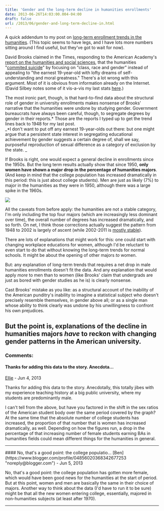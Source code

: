 ```yaml
---
title: 'Gender and the long-term decline in humanities enrollments'
date: 2013-06-26T14:03:00.004-04:00
draft: false
url: /2013/06/gender-and-long-term-decline-in.html
---
```


A quick addendum to my post on [long-term enrollment trends in the humanities](http://chronicle.com/blognetwork/edgeofthewest/2013/06/10/the-humanities-crisis/). (This topic seems to have legs, and I have lots more numbers sitting around I find useful, but they've got to wait for now).  
  
David Brooks claimed in the Times, responding to the American Academy's [report on the humanities and social sciences](http://www.humanitiescommission.org/), that the humanities "[commited suicide](http://www.nytimes.com/2013/06/21/opinion/brooks-the-humanist-vocation.html?_r=0)" by focusing on "class, race and gender" instead of appealing to "the earnest 19-year-old with lofty dreams of self-understanding and moral greatness." There's a lot wrong with this argument. Most of it is obvious from information already on the Internet. (David Silbey notes some of it vis-a-vis my last stats [here](http://chronicle.com/blognetwork/edgeofthewest/2013/06/21/the-joy-of-start-points/).)  
  
The most ironic part, though, is that hard-to-find data about the structural role of gender in university enrollments makes nonsense of Brooks' narrative that the humanities were undone by studying gender. Government bureaucrats have always been careful, though, to segregate degrees by gender in their reports.\* Those are the reports I typed up to get the trend lines back to 1948 for my last post.  
_\*I don't want to put off any earnest 19-year-olds out there: but one might argue that a persistent state interest in segregating educational achievement by gender suggests a certain degree of, shall we say, purposeful reproduction of sexual difference as a category of exclusion by the state. _  
  
If Brooks is right, one would expect a general decline in enrollments since the 1950s. But the long term results actually show that since 1950, **only women have shown a major drop in the percentage of humanities majors**. (And keep in mind that the college population has increased dramatically in this period: this is just about college students). Men are just as likely (7%) to major in the humanities as they were in 1950, although there was a large spike in the 1960s.  

[![](http://1.bp.blogspot.com/-EB5EwFkg6DE/UcsU3BHBPLI/AAAAAAAAEKE/f3_6ZAgtG00/s640/DegreePercent.png)](http://1.bp.blogspot.com/-EB5EwFkg6DE/UcsU3BHBPLI/AAAAAAAAEKE/f3_6ZAgtG00/s1600/DegreePercent.png)

  
  
  
All the caveats from before apply: the humanities are not a stable category, I'm only including the top four majors (which are increasingly less dominant over time), the overall number of degrees has increased dramatically, and so forth. On net, I think those corrections actually suggest the pattern from 1948 to 2002 is largely of ascent (while 2002-2011 is [mostly stable](http://chronicle.com/blognetwork/edgeofthewest/2013/06/10/the-humanities-crisis/)).  
  
There are lots of explanations that might work for this: one could start with changing workplace educations for women, although I'd be reluctant to even start to do that without knowing the long-term trends for normal schools. It might be about the opening of other majors _to_ women.  
  
But: any explanation of long-term trends that requires a net drop in male humanities enrollments doesn't fit the data. And any explanation that would apply _more_ to men than to women (like Brooks' claim that undergrads are just as bored with gender studies as he is) is clearly nonsense.  
  
Cast Brooks' mistake as you like: as a structural account of the inability of the American punditry's inability to imagine a statistical subject who doesn't precisely resemble themselves, in gender above all; or as a single man whose ability to think clearly was undone by his unwillingness to confront his own prejudices.  
  
But the point is, explanations of the decline in humanities majors _have_ to reckon with changing gender patterns in the American university.
---
### Comments:
#### Thanks for adding this data to the story. Anecdota...
[Ellie]( "noreply@blogger.com") - <time datetime="2013-06-27T20:07:59.814-04:00">Jun 4, 2013</time>

Thanks for adding this data to the story. Anecdotally, this totally jibes with my experience teaching history at a big public university, where my students are predominantly male.  
  
I can't tell from the above, but have you factored in the shift in the sex ratios of the American student body over the same period covered by the graph? At the same time that the absolute number of college students has increased, the proportion of that number that is women has increased dramatically, as well. Depending on how the figures run, a drop in the percentage of that increasing number of female students earning BAs in humanities fields could mean different things for the humanities in general.
<hr />
#### No, that's a good point: the college populatio...
[Ben](https://www.blogger.com/profile/04856020368342677253 "noreply@blogger.com") - <time datetime="2013-06-28T16:19:07.046-04:00">Jun 5, 2013</time>

No, that's a good point: the college population has gotten more female, which would have been good news for the humanities at the start of period. But at this point, women and men are basically the same in their choice of majors. Another way to think about the data (I'd have to run it to be sure) might be that all the new women entering college, essentially, majored in non-humanities subjects (at least after 1970).
<hr />
